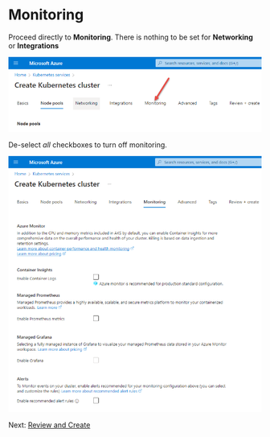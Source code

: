 # Monitoring

Proceed directly to **Monitoring**. There is nothing to be set for **Networking** or **Integrations**

![image](../images/07-monitoring.png)

De-select *all* checkboxes to turn off monitoring.

![image](../images/07a-monitoring.png)

Next: [Review and Create](./08-review-and-create.md)